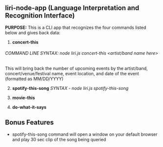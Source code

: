 ## liri-node-app (Language Interpretation and Recognition Interface)
**PURPOSE:** This is a CLI app that recognizes the four commands listed below and gives back data:

1. **concert-this**
###### COMMAND LINE SYNTAX: node liri.js concert-this <artist/band name here>
This will bring back the number of upcoming events by the artist/band, concert/venue/festival name, event location, and date of the event (formatted as MM/DD/YYYY)
[]()

2) **spotify-this-song** *SYNTAX - node liri.js spotify-this-song <song name here>*
  
3) **movie-this**

4) **do-what-it-says**

## Bonus Features
* spotify-this-song command will open a window on your default browser and play 30 sec clip of the song being queried
